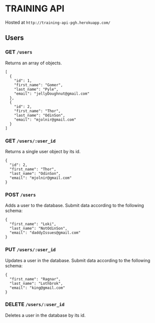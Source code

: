 # TRAINING API
Hosted at `http://training-api-pgh.herokuapp.com/`

## Users
### GET `/users`
Returns an array of objects.
```
[
  {
    "id": 1,
    "first_name": "Gomer",
    "last_name": "Pyle",
    "email": "jellyDoughnut@gmail.com"
  },
  {
    "id": 2,
    "first_name": "Thor",
    "last_name": "OdinSon",
    "email": "mjolnir@gmail.com"
  }
]
```

### GET `/users/:user_id`
Returns a single user object by its id.
```
{
  "id": 2,
  "first_name": "Thor",
  "last_name": "OdinSon",
  "email": "mjolnir@gmail.com"
}
```

### POST `/users`
Adds a user to the database. Submit data according to the following schema:
```
{
  "first_name": "Loki",
  "last_name": "NotOdinSon",
  "email": "daddyIssues@gmail.com"
}
```

### PUT `/users/:user_id`
Updates a user in the database. Submit data according to the following schema:
```
{
  "first_name": "Ragnar",
  "last_name": "Lothbrok",
  "email": "king@gmail.com"
}
```

### DELETE `/users/:user_id`
Deletes a user in the database by its id.
